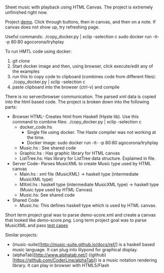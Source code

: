 Sheet music with playback using HTML Canvas. The project is extremely unfinished right now.

Project [demo](http://cdn.rawgit.com/nickgeoca/music-browserside/master/proj.html). Click through buttons, then in canvas, and then on a note. If canvas does not show up, try refreshing page.

Useful commands:
./copy_docker.py | xclip -selection c
sudo docker run -it- -p 80:80 agocorona/tryhplay

To run HMTL code using docker:
 1) git clone
 2) Start docker image and then, using browser, click execute/edit any of the examples
 3) run this to copy code to clipboard (combines code from different files): ./copy_docker.py | xclip -selection c
 4) paste clipboard into the browser (ctrl-v) and compile

There is no server/browser communication. The parsed xml data is copied into the html based code.
The project is broken down into the following parts:
 * Browser HTML- Creates html from Haskell (Haste lib). 
                 Use this command to combine files: ./copy_docker.py | xclip -selection c
   * docker_code.hs
     * Single file using docker. The Haste compiler was not working at the time.
     * Docker image: sudo docker run -it- -p 80:80 agocorona/tryhplay
   * Music.hs   : See shared code
   * Graphic.hs : Has graphic library for HTML canvas
   * ListTree.hs: Has library for ListTree data structure. Explained in file.
 * Server Code- Parses MusicXML to create Music type used by HTML canvas
   * Main.hs : xml file (MusicXML)                       -> haskell type (intermediate MusicXML type)
   * MXml.hs : haskell type (intermediate MusicXML type) -> haskell type (Music type used by HTML Canvas)
   * Music.hs: See shared code
 * Shared Code
   * Music.hs: This defines haskell type which is used by HTML canvas. 

Short term project goal was to parse demo-score.xml and create a canvas that looked like demo-score.png.
Long term project goal was to parse MusicXML and pass [test cases](http://lilypond.org/doc/v2.19/input/regression/musicxml/collated-files#test-cases)

Similar projects: 
 * (music-suite)[http://music-suite.github.io/docs/ref/] is a haskell based music language. It can plug into lilypond for graphical display.
 * (alphaTab)[http://www.alphatab.net/] ((github)[https://github.com/CoderLine/alphaTab]) is a music notation rendering library. It can play in browser with HTML5/Flash